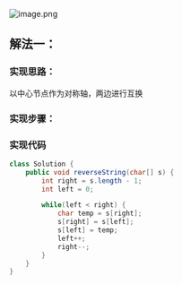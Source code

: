 ![image.png](https://cdn.nlark.com/yuque/0/2023/png/27354749/1697623588238-588af9ee-adb6-44db-af82-85968e57d195.png#averageHue=%23f8f8f8&clientId=u77f55d84-e703-4&from=paste&id=u42ed1b10&originHeight=613&originWidth=515&originalType=binary&ratio=2.200000047683716&rotation=0&showTitle=false&size=61334&status=done&style=none&taskId=u1af4b28b-fb18-437c-8884-e67bbd3413f&title=)
## 解法一：
### 实现思路：
以中心节点作为对称轴，两边进行互换
### 实现步骤：
### 实现代码
```java
class Solution {
	public void reverseString(char[] s) {
		int right = s.length - 1;
		int left = 0;

		while(left < right) {
			char temp = s[right];
			s[right] = s[left];
			s[left] = temp;
			left++;
			right--;
		}
	}
}
```

